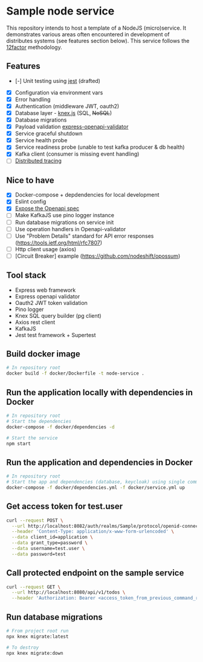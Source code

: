 # Sample node service

This repository intends to host a template of a NodeJS (micro)service.
It demonstrates various areas often encountered in development of distributes systems (see features section below).
This service follows the [12factor](https://12factor.net/) methodology.

## Features

- [-] Unit testing using [jest](https://jestjs.io/docs/getting-started) (drafted)

- [x] Configuration via environment vars
- [x] Error handling
- [x] Authentication (middleware JWT, oauth2)
- [x] Database layer - [knex.js](https://knexjs.org/) (SQL, ~~NoSQL~~)
- [x] Database migrations
- [x] Payload validation [express-openapi-validator](https://github.com/cdimascio/express-openapi-validator)
- [x] Service graceful shutdown
- [x] Service health probe
- [x] Service readiness probe (unable to test kafka producer & db health)
- [x] Kafka client (consumer is missing event handling)
- [ ] [Distributed tracing](https://opentelemetry.io/docs/js/getting_started/nodejs/)

## Nice to have

- [x] Docker-compose + depdendencies for local development
- [x] Eslint config
- [x] [Expose the Openapi spec](https://github.com/cdimascio/express-openapi-validator#example-express-api-server)
- [ ] Make KafkaJS use pino logger instance
- [ ] Run database migrations on service init
- [ ] Use operation handlers in Openapi-validator
- [ ] Use "Problem Details" standard for API error responses (https://tools.ietf.org/html/rfc7807)
- [ ] Http client usage (axios)
- [ ] [Circuit Breaker] example (https://github.com/nodeshift/opossum)

## Tool stack

- Express web framework
- Express openapi validator
- Oauth2 JWT token validation
- Pino logger
- Knex SQL query builder (pg client)
- Axios rest client
- KafkaJS
- Jest test framework + Supertest

## Build docker image

```bash
# In repository root
docker build -f docker/Dockerfile -t node-service .
```

## Run the application locally with dependencies in Docker

```bash
# In repository root
# Start the dependencies
docker-compose -f docker/dependencies -d

# Start the service
npm start
```

## Run the application and dependencies in Docker

```bash
# In repository root
# Start the app and dependencies (database, keycloak) using single command
docker-compose -f docker/dependencies.yml -f docker/service.yml up
```

## Get access token for test.user

```bash
curl --request POST \
  --url http://localhost:8082/auth/realms/Sample/protocol/openid-connect/token \
  --header 'Content-Type: application/x-www-form-urlencoded' \
  --data client_id=application \
  --data grant_type=password \
  --data username=test.user \
  --data password=test
```

## Call protected endpoint on the sample service

```bash
curl --request GET \
  --url http://localhost:8080/api/v1/todos \
  --header 'Authorization: Bearer <access_token_from_previous_command_result>'
```

## Run database migrations

```bash
# From project root run
npx knex migrate:latest

# To destroy
npx knex migrate:down
```
